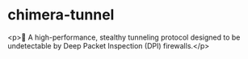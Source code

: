 # chimera-tunnel
&lt;p>🚀 A high-performance, stealthy tunneling protocol designed to be undetectable by Deep Packet Inspection (DPI) firewalls.&lt;/p>
